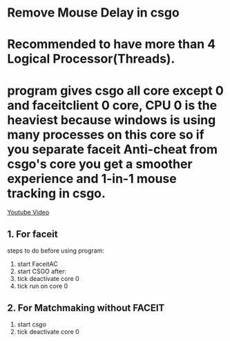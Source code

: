 # Remove Mouse Delay in csgo
# Recommended to have more than 4 Logical Processor(Threads).

# program gives csgo all core except 0 and faceitclient 0 core, CPU 0 is the heaviest because windows is using many processes on this core so if you separate faceit Anti-cheat from csgo's core you get a smoother experience and 1-in-1 mouse tracking in csgo.

[Youtube Video](https://www.youtube.com/watch?v=sOJxhl7NiVM&ab_channel=JuIzNoGoud)

## 1. For faceit

steps to do before using program:
1) start FaceitAC
2) start CSGO
after:
3) tick deactivate core 0
4) tick run on core 0

## 2. For Matchmaking without FACEIT

1) start csgo
2) tick deactivate core 0
